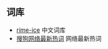 ## 词库

- [rime-ice](https://github.com/iDvel/rime-ice) 中文词库
- [搜狗网络最新热词](https://pinyin.sogou.com/dict/detail/index/4) 网络最新热词
